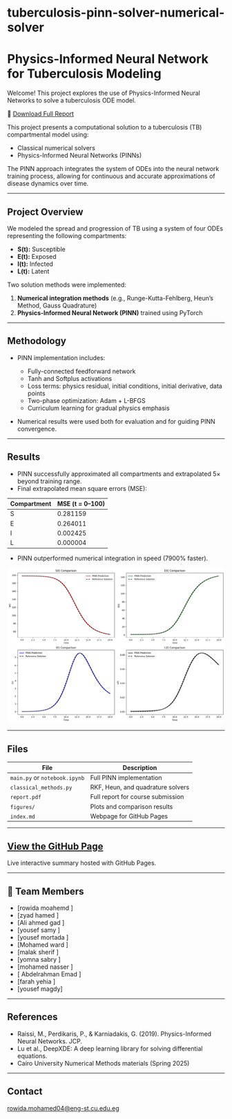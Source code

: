# tuberculosis-pinn-solver-numerical-solver
#  Physics-Informed Neural Network for Tuberculosis Modeling


Welcome! This project explores the use of Physics-Informed Neural Networks to solve a tuberculosis ODE model.

📄 [Download Full Report](report.pdf)

This project presents a computational solution to a tuberculosis (TB) compartmental model using:
- Classical numerical solvers
- Physics-Informed Neural Networks (PINNs)

The PINN approach integrates the system of ODEs into the neural network training process, allowing for continuous and accurate approximations of disease dynamics over time.

---

## Project Overview

We modeled the spread and progression of TB using a system of four ODEs representing the following compartments:
- **S(t):** Susceptible
- **E(t):** Exposed
- **I(t):** Infected
- **L(t):** Latent

Two solution methods were implemented:
1. **Numerical integration methods** (e.g., Runge-Kutta-Fehlberg, Heun’s Method, Gauss Quadrature)
2. **Physics-Informed Neural Network (PINN)** trained using PyTorch

---

##  Methodology

- PINN implementation includes:
  - Fully-connected feedforward network
  - Tanh and Softplus activations
  - Loss terms: physics residual, initial conditions, initial derivative, data points
  - Two-phase optimization: Adam + L-BFGS
  - Curriculum learning for gradual physics emphasis

- Numerical results were used both for evaluation and for guiding PINN convergence.

---

## Results

- PINN successfully approximated all compartments and extrapolated 5× beyond training range.
- Final extrapolated mean square errors (MSE):

| Compartment | MSE (t = 0–100) |
|-------------|-----------------|
| S           | 0.281159        |
| E           | 0.264011        |
| I           | 0.002425        |
| L           | 0.000004        |

- PINN outperformed numerical integration in speed (7900% faster).

![PINN vs Numerical](figures/pinn_vs_numerical.png)

---

##  Files

| File | Description |
|------|-------------|
| `main.py` or `notebook.ipynb` | Full PINN implementation |
| `classical_methods.py`        | RKF, Heun, and quadrature solvers |
| `report.pdf`                  | Full report for course submission |
| `figures/`                    | Plots and comparison results |
| `index.md`                    | Webpage for GitHub Pages |

---

##  [View the GitHub Page](https://rowida117.github.io/tuberculosis-pinn-solver-numerical-solver/)

Live interactive summary hosted with GitHub Pages.

---

## 👥 Team Members

- [rowida moahemd ]  
- [zyad hamed ]  
- [Ali ahmed gad ]
- [yousef samy ]
- [yousef mortada ]
- [Mohamed ward ]
- [malak sherif ]
- [yomna sabry ]
- [mohamed nasser ]
- [ Abdelrahman Emad ]
- [farah yehia ]
- [yousef magdy]
  

---

##  References

- Raissi, M., Perdikaris, P., & Karniadakis, G. (2019). Physics-Informed Neural Networks. JCP.
- Lu et al., DeepXDE: A deep learning library for solving differential equations.
- Cairo University Numerical Methods materials (Spring 2025)

---

##  Contact

rowida.mohamed04@eng-st.cu.edu.eg

